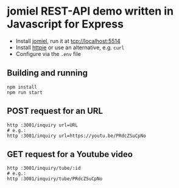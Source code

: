 # jomiel REST-API demo written in Javascript for Express

- Install [jomiel], run it at <tcp://localhost:5514>
- Install [httpie] or use an alternative, e.g. `curl`
- Configure via the `.env` file

[jomiel]: https://github.com/guendto/jomiel
[httpie]: https://httpie.io/

## Building and running

```shell
npm install
npm run start
```

## POST request for an URL

```shell
http :3001/inquiry url=URL
# e.g.:
http :3001/inquiry url=https://youtu.be/PRdcZSuCpNo
```

## GET request for a Youtube video

```shell
http :3001/inquiry/tube/:id
# e.g.:
http :3001/inquiry/tube/PRdcZSuCpNo
```
